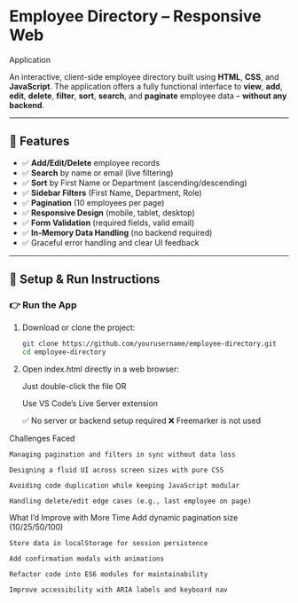 #  Employee Directory – Responsive Web 

Application

An interactive, client-side employee directory built using **HTML**, **CSS**, and **JavaScript**. The application offers a fully functional interface to **view**, **add**, **edit**, **delete**, **filter**, **sort**, **search**, and **paginate** employee data – **without any backend**.

---

## 🚀 Features

- ✅ **Add/Edit/Delete** employee records
- ✅ **Search** by name or email (live filtering)
- ✅ **Sort** by First Name or Department (ascending/descending)
- ✅ **Sidebar Filters** (First Name, Department, Role)
- ✅ **Pagination** (10 employees per page)
- ✅ **Responsive Design** (mobile, tablet, desktop)
- ✅ **Form Validation** (required fields, valid email)
- ✅ **In-Memory Data Handling** (no backend required)
- ✅ Graceful error handling and clear UI feedback

---

## 🔧 Setup & Run Instructions

### 👉 Run the App

1. Download or clone the project:
   ```bash
   git clone https://github.com/yourusername/employee-directory.git
   cd employee-directory

2. Open index.html directly in a web browser:

    Just double-click the file
    OR

    Use VS Code’s Live Server extension

    ✅ No server or backend setup required
    ❌ Freemarker is not used


Challenges Faced

    Managing pagination and filters in sync without data loss

    Designing a fluid UI across screen sizes with pure CSS

    Avoiding code duplication while keeping JavaScript modular

    Handling delete/edit edge cases (e.g., last employee on page)

What I’d Improve with More Time
    Add dynamic pagination size (10/25/50/100)

    Store data in localStorage for session persistence

    Add confirmation modals with animations

    Refactor code into ES6 modules for maintainability

    Improve accessibility with ARIA labels and keyboard nav

